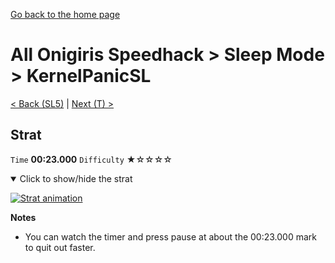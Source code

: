 [Go back to the home page](https://github.com/Doublevil/scbspeedrun)

# All Onigiris Speedhack > Sleep Mode > KernelPanicSL

[< Back (SL5)](https://github.com/Doublevil/scbspeedrun/blob/main/levels/arb_sh/sl/SL5.md) | [Next (T) >](https://github.com/Doublevil/scbspeedrun/blob/main/levels/arb_sh/T/T.md)

## Strat

`Time` **00:23.000** `Difficulty` ★☆☆☆☆
<details open>
  <summary>Click to show/hide the strat</summary>

  [![Strat animation](https://github.com/Doublevil/scbspeedrun/blob/main/media/levels/sl/KernelPanicSL_Strat.webp)](https://github.com/Doublevil/scbspeedrun/blob/main/media/levels/sl/KernelPanicSL_Strat.mp4?raw=true)

  **Notes**
  - You can watch the timer and press pause at about the 00:23.000 mark to quit out faster.
</details>
